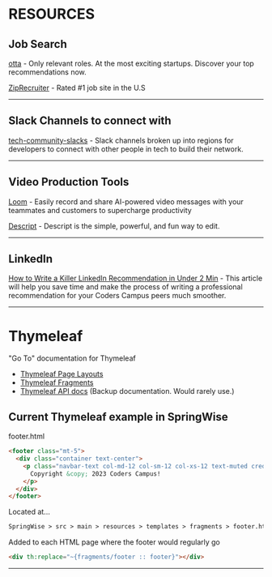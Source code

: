 # RESOURCES

## Job Search
[otta](https://otta.com/) - Only relevant roles. At the most exciting startups. Discover your top recommendations now.

[ZipRecruiter](https://www.ziprecruiter.com/) - Rated #1 job site in the U.S

---



## Slack Channels to connect with
[tech-community-slacks](https://github.com/thisdot/tech-community-slacks#list-of-slack-channels-for-local-communities-by-region) - Slack channels broken up into regions for developers to connect with other people in tech to build their network.

---

[//]: # (## Trevors Books)

[//]: # ( - Jab, Jab, Jab, Right Hook by Gary Vaynerchuk)

[//]: # ()
[//]: # (---)


## Video Production Tools
[Loom](https://www.loom.com/) - Easily record and share AI-powered video messages with your teammates and customers to supercharge productivity

[Descript](https://www.descript.com/) - Descript is the simple, powerful, and fun way to edit.

---
## LinkedIn

[How to Write a Killer LinkedIn Recommendation in Under 2 Min](https://www.linkedin.com/pulse/how-write-killer-linkedin-recommendation-under-2-min-ryan-delon/) - This article will help you save time and make the process of writing a professional recommendation for your Coders Campus peers much smoother.

---

# Thymeleaf

"Go To" documentation for Thymeleaf

- [Thymeleaf Page Layouts](https://www.thymeleaf.org/doc/articles/layouts.html)
- [Thymeleaf Fragments](https://www.baeldung.com/spring-thymeleaf-fragments)
- [Thymeleaf API docs](https://www.thymeleaf.org/apidocs/thymeleaf/3.0.0.RELEASE/help-doc.html) (Backup documentation. Would rarely use.)

## Current Thymeleaf example in SpringWise

footer.html
```html
<footer class="mt-5">
  <div class="container text-center">
    <p class="navbar-text col-md-12 col-sm-12 col-xs-12 text-muted credit">
      Copyright &copy; 2023 Coders Campus!
    </p>
  </div>
</footer>
```
Located at...

```markdown
SpringWise > src > main > resources > templates > fragments > footer.html
```

Added to each HTML page where the footer would regularly go
```html
<div th:replace="~{fragments/footer :: footer}"></div>
```
---